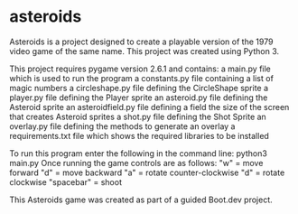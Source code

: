 # asteroids

Asteroids is a project designed to create a playable version of the 1979 video game of the same name.  This project was created using Python 3.

This project requires pygame version 2.6.1 and contains:
    a main.py file which is used to run the program
    a constants.py file containing a list of magic numbers
    a circleshape.py file defining the CircleShape sprite
    a player.py file defining the Player sprite
    an asteroid.py file defining the Asteroid sprite
    an asteroidfield.py file defining a field the size of the screen that creates Asteroid sprites
    a shot.py file defining the Shot Sprite
    an overlay.py file defining the methods to generate an overlay
    a requirements.txt file which shows the required libraries to be installed

To run this program enter the following in the command line: python3 main.py
Once running the game controls are as follows:
    "w" = move forward
    "d" = move backward
    "a" = rotate counter-clockwise
    "d" = rotate clockwise
    "spacebar" = shoot

This Asteroids game was created as part of a guided Boot.dev project.